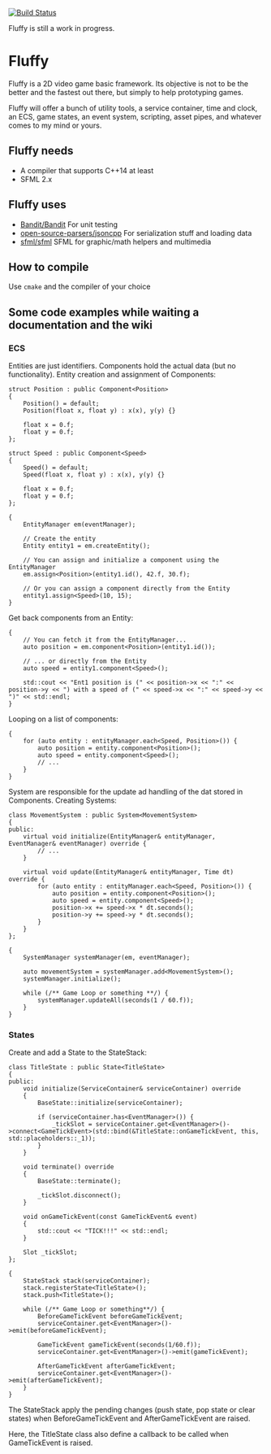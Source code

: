 [![Build Status](https://travis-ci.org/Lo-X/fluffy.svg?branch=master)](https://travis-ci.org/Lo-X/fluffy)

Fluffy is still a work in progress.

# Fluffy

Fluffy is a 2D video game basic framework. Its objective is not to be the better and the fastest out there, but simply to
help prototyping games.

Fluffy  will offer a bunch of utility tools, a service container, time and clock, an ECS, game states, an event system, 
scripting, asset pipes, and whatever comes to my mind or yours.

## Fluffy needs

* A compiler that supports C++14 at least
* SFML 2.x

## Fluffy uses

* [Bandit/Bandit](https://github.com/banditcpp/) For unit testing
* [open-source-parsers/jsoncpp](https://github.com/open-source-parsers/jsoncpp) For serialization stuff and loading data
* [sfml/sfml](https://github.com/sfml/sfml) SFML for graphic/math helpers and multimedia

## How to compile

Use  `cmake` and the compiler of your choice

## Some code examples while waiting a documentation and the wiki

### ECS

Entities are just identifiers. Components hold the actual data (but no functionality). Entity creation and 
assignment of Components:
```
struct Position : public Component<Position>
{
    Position() = default;
    Position(float x, float y) : x(x), y(y) {}
 
    float x = 0.f;
    float y = 0.f;
};

struct Speed : public Component<Speed>
{
    Speed() = default;
    Speed(float x, float y) : x(x), y(y) {}
 
    float x = 0.f;
    float y = 0.f;
};
 
{
    EntityManager em(eventManager);
    
    // Create the entity
    Entity entity1 = em.createEntity();
    
    // You can assign and initialize a component using the EntityManager
    em.assign<Position>(entity1.id(), 42.f, 30.f);
    
    // Or you can assign a component directly from the Entity
    entity1.assign<Speed>(10, 15);
}
```

Get back components from an Entity:
```
{
    // You can fetch it from the EntityManager...
    auto position = em.component<Position>(entity1.id());
    
    // ... or directly from the Entity
    auto speed = entity1.component<Speed>();
 
    std::cout << "Ent1 position is (" << position->x << ":" << position->y << ") with a speed of (" << speed->x << ":" << speed->y << ")" << std::endl;
}
```

Looping on a list of components:
```
{
    for (auto entity : entityManager.each<Speed, Position>()) {
        auto position = entity.component<Position>();
        auto speed = entity.component<Speed>();
        // ...
    }
}
```

System are responsible for the update ad handling of the dat stored in Components. Creating Systems:
```
class MovementSystem : public System<MovementSystem>
{
public:
    virtual void initialize(EntityManager& entityManager, EventManager& eventManager) override {
        // ...
    }
 
    virtual void update(EntityManager& entityManager, Time dt) override {
        for (auto entity : entityManager.each<Speed, Position>()) {
            auto position = entity.component<Position>();
            auto speed = entity.component<Speed>();
            position->x += speed->x * dt.seconds();
            position->y += speed->y * dt.seconds();
        }
    }
};
 
{
    SystemManager systemManager(em, eventManager);
 
    auto movementSystem = systemManager.add<MovementSystem>();
    systemManager.initialize();
    
    while (/** Game Loop or something **/) {
        systemManager.updateAll(seconds(1 / 60.f));
    }
}
```

### States

Create and add a State to the StateStack:
```
class TitleState : public State<TitleState>
{
public:
    void initialize(ServiceContainer& serviceContainer) override
    {
        BaseState::initialize(serviceContainer);

        if (serviceContainer.has<EventManager>()) {
            _tickSlot = serviceContainer.get<EventManager>()->connect<GameTickEvent>(std::bind(&TitleState::onGameTickEvent, this, std::placeholders::_1));
        }
    }
 
    void terminate() override
    {
        BaseState::terminate();

        _tickSlot.disconnect();
    }
 
    void onGameTickEvent(const GameTickEvent& event)
    {
        std::cout << "TICK!!!" << std::endl;
    }
 
    Slot _tickSlot;
};
 
{
    StateStack stack(serviceContainer);
    stack.registerState<TitleState>();
    stack.push<TitleState>();
 
    while (/** Game Loop or something**/) {
        BeforeGameTickEvent beforeGameTickEvent;
        serviceContainer.get<EventManager>()->emit(beforeGameTickEvent);
        
        GameTickEvent gameTickEvent(seconds(1/60.f));
        serviceContainer.get<EventManager>()->emit(gameTickEvent);
        
        AfterGameTickEvent afterGameTickEvent;
        serviceContainer.get<EventManager>()->emit(afterGameTickEvent);
    }
}
```

The StateStack apply the pending changes (push state, pop state or clear states) when BeforeGameTickEvent and 
AfterGameTickEvent are raised.

Here, the TitleState class also define a callback to be called when GameTickEvent is raised.
